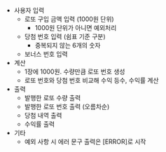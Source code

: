 - 사용자 입력
  - 로또 구입 금액 입력 (1000원 단위)
    - 1000원 단위가 아니면 예외처리
  - 당첨 번호 입력 (쉼표 기준 구분)
    - 중복되지 않는 6개의 숫자
  - 보너스 번호 입력
- 계산
  - 1장에 1000원. 수량만큼 로또 번호 생성
  - 로또 번호와 당첨 번호 비교해 수익 등수, 수익률 계산
- 출력
  - 발행한 로또 수량 출력
  - 발행한 로또 번호 출력 (오름차순)
  - 당첨 내역 출력
  - 수익률 출력
- 기타
  - 예외 사항 시 에러 문구 출력은 [ERROR]로 시작